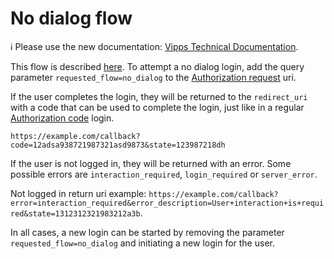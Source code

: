 <!-- START_METADATA
---
title: API guide
sidebar_position: 30
---
END_METADATA -->

# No dialog flow

<!-- START_COMMENT -->

ℹ️ Please use the new documentation:
[Vipps Technical Documentation](https://vippsas.github.io/vipps-developer-docs/).

<!-- END_COMMENT -->

This flow is described [here](overview.md#no-dialog-flow---log-the-user-in-directly-when-possible). To attempt a no dialog login, add the query parameter `requested_flow=no_dialog` to the [Authorization request](integration.md#oauth-20-authorize) uri.

If the user completes the login, they will be returned to the `redirect_uri` with a code that can be used to complete the login, just like in a regular [Authorization code](core-concepts.md#authorization-code-grant) login.

`https://example.com/callback?code=12adsa938721987321asd9873&state=123987218dh`

If the user is not logged in, they will be returned with an error. Some possible errors are `interaction_required`, `login_required` or `server_error`.

Not logged in return uri example: `https://example.com/callback?error=interaction_required&error_description=User+interaction+is+required&state=1312312321983212a3b`.

In all cases, a new login can be started by removing the parameter `requested_flow=no_dialog` and initiating a new login for the user.

